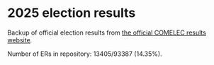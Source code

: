 # 2025 election results

Backup of official election results from [the official COMELEC results website](https://2025electionresults.comelec.gov.ph).











Number of ERs in repository: 13405/93387 (14.35%).
